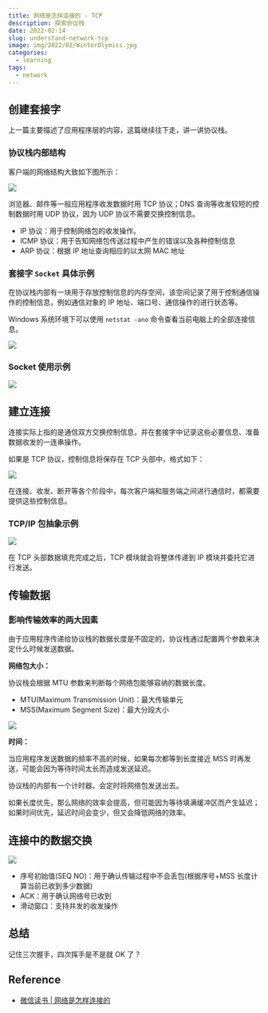 ```yaml
---
title: 网络是怎样连接的 - TCP
description: 探索协议栈
date: 2022-02-14
slug: understand-network-tcp
image: img/2022/02/WinterOlymics.jpg
categories:
  - learning
tags:
  - network
---
```


## 创建套接字

上一篇主要描述了应用程序层的内容，这篇继续往下走，讲一讲协议栈。

### 协议栈内部结构

客户端的网络结构大致如下图所示：

![ ](img/2022/02/network-tcp-abstract-layer.jfif)

浏览器、邮件等一般应用程序收发数据时用 TCP 协议；DNS 查询等收发较短的控制数据时用 UDP 协议，因为 UDP 协议不需要交换控制信息。

- IP 协议：用于控制网络包的收发操作。
- ICMP 协议：用于告知网络包传送过程中产生的错误以及各种控制信息
- ARP 协议：根据 IP 地址查询相应的以太网 MAC 地址

### 套接字 `Socket` 具体示例

在协议栈内部有一块用于存放控制信息的内存空间，该空间记录了用于控制通信操作的控制信息，例如通信对象的 IP 地址、端口号、通信操作的进行状态等。

Windows 系统环境下可以使用 `netstat -ano` 命令查看当前电脑上的全部连接信息。

![ ](img/2022/02/network-tcp-socket.jfif)

### Socket 使用示例

![ ](img/2022/02/network-tcp-socket-usage.jfif)

## 建立连接

连接实际上指的是通信双方交换控制信息，并在套接字中记录这些必要信息、准备数据收发的一连串操作。

如果是 TCP 协议，控制信息将保存在 TCP 头部中，格式如下：

![ ](img/2022/02/network-tcp-header.jfif)

在连接、收发、断开等各个阶段中，每次客户端和服务端之间进行通信时，都需要提供这些控制信息。

### TCP/IP 包抽象示例

![ ](img/2022/02/network-tcp-package.jfif)

在 TCP 头部数据填充完成之后，TCP 模块就会将整体传递到 IP 模块并委托它进行发送。

## 传输数据

### 影响传输效率的两大因素

由于应用程序传递给协议栈的数据长度是不固定的，协议栈通过配置两个参数来决定什么时候发送数据。

**网络包大小：**

协议栈会根据 MTU 参数来判断每个网络包能够容纳的数据长度。

- MTU(Maximum Transmission Unit)：最大传输单元
- MSS(Maximum Segment Size)：最大分段大小

![ ](img/2022/02/network-tcp-package-mtu.jfif)

**时间：**

当应用程序发送数据的频率不高的时候，如果每次都等到长度接近 MSS 时再发送，可能会因为等待时间太长而造成发送延迟。

协议栈的内部有一个计时器，会定时将网络包发送出去。

如果长度优先，那么网络的效率会提高，但可能因为等待填满缓冲区而产生延迟；如果时间优先，延迟时间会变少，但又会降低网络的效率。

## 连接中的数据交换

![ ](img/2022/02/network-tcp-connect.jfif)

- 序号初始值(SEQ NO)：用于确认传输过程中不会丢包(根据序号+MSS 长度计算当前已收到多少数据)
- ACK：用于确认网络号已收到
- 滑动窗口：支持并发的收发操作

## 总结

记住三次握手，四次挥手是不是就 OK 了？

## Reference

- [微信读书 | 网络是怎样连接的](https://weread.qq.com/web/reader/6f932ec05dd9eb6f96f14b9kc81322c012c81e728d9d180)
